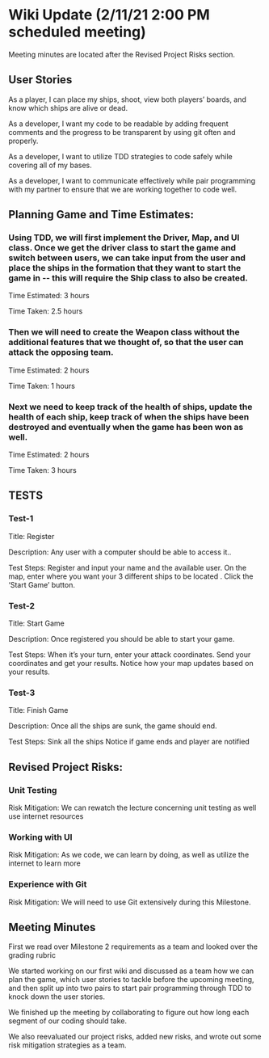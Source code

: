 # Wiki Update (2/11/21 2:00 PM scheduled meeting)
Meeting minutes are located after the Revised Project Risks section.


## User Stories
As a player, I can place my ships, shoot, view both players’ boards, and know which ships are alive or dead. 

As a developer, I want my code to be readable by adding frequent comments and the progress to be transparent by using git often and properly.

As a developer, I want to utilize TDD strategies to code safely while covering all of my bases.

As a developer, I want to communicate effectively while pair programming with my partner to ensure that we are working together to code well.


## Planning Game and Time Estimates:
### Using TDD, we will first implement the Driver, Map, and UI class. Once we get the driver class to start the game and switch between users, we can take input from the user and place the ships in the formation that they want to start the game in -- this will require the Ship class to also be created.

Time Estimated: 3 hours

Time Taken: 2.5 hours


### Then we will need to create the Weapon class without the additional features that we thought of, so that the user can attack the opposing team.

Time Estimated: 2 hours

Time Taken: 1 hours

### Next we need to keep track of the health of ships, update the health of each ship, keep track of when the ships have been destroyed and eventually when the game has been won as well.

Time Estimated: 2 hours

Time Taken: 3 hours


## TESTS
### Test-1
Title: Register 

Description: Any user with a computer should be able to access it..

Test Steps:
Register and input your name and the available user.
On the map, enter where you want your 3 different ships to be located .
Click the ‘Start Game’ button.
### Test-2
Title: Start Game

Description: Once registered you should be able to start your game.

Test Steps:
When it’s your turn, enter your attack coordinates.
Send your coordinates and get your results.
Notice how your map updates based on your results.
### Test-3
Title: Finish Game

Description: Once all the ships are sunk, the game should end.

Test Steps:
Sink all the ships
Notice if game ends and player are notified


## Revised Project Risks:
### Unit Testing
Risk Mitigation: We can rewatch the lecture concerning unit testing as well use internet resources 
### Working with UI
Risk Mitigation: As we code, we can learn by doing, as well as utilize the internet to learn more
### Experience with Git
Risk Mitigation: We will need to use Git extensively during this Milestone.


## Meeting Minutes
First we read over Milestone 2 requirements as a team and looked over the grading rubric

We started working on our first wiki and discussed as a team how we can plan the game, which user stories to tackle before the upcoming meeting, and then split up into two pairs to start pair programming through TDD to knock down the user stories.

We finished up the meeting by collaborating to figure out how long each segment of our coding should take.

We also reevaluated our project risks, added new risks, and wrote out some risk mitigation strategies as a team.
